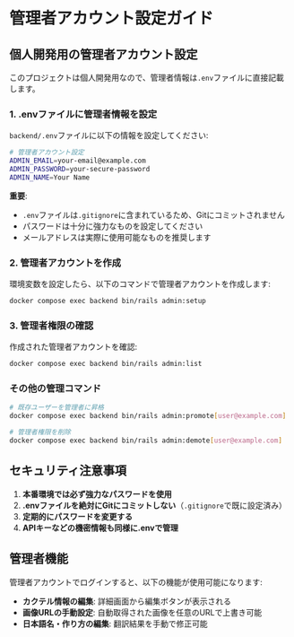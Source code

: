 # 管理者アカウント設定ガイド

## 個人開発用の管理者アカウント設定

このプロジェクトは個人開発用なので、管理者情報は`.env`ファイルに直接記載します。

### 1. .envファイルに管理者情報を設定

`backend/.env`ファイルに以下の情報を設定してください:

```bash
# 管理者アカウント設定
ADMIN_EMAIL=your-email@example.com
ADMIN_PASSWORD=your-secure-password
ADMIN_NAME=Your Name
```

**重要**:
- `.env`ファイルは`.gitignore`に含まれているため、Gitにコミットされません
- パスワードは十分に強力なものを設定してください
- メールアドレスは実際に使用可能なものを推奨します

### 2. 管理者アカウントを作成

環境変数を設定したら、以下のコマンドで管理者アカウントを作成します:

```bash
docker compose exec backend bin/rails admin:setup
```

### 3. 管理者権限の確認

作成された管理者アカウントを確認:

```bash
docker compose exec backend bin/rails admin:list
```

### その他の管理コマンド

```bash
# 既存ユーザーを管理者に昇格
docker compose exec backend bin/rails admin:promote[user@example.com]

# 管理者権限を削除
docker compose exec backend bin/rails admin:demote[user@example.com]
```

## セキュリティ注意事項

1. **本番環境では必ず強力なパスワードを使用**
2. **.envファイルを絶対にGitにコミットしない**（`.gitignore`で既に設定済み）
3. **定期的にパスワードを変更する**
4. **APIキーなどの機密情報も同様に.envで管理**

## 管理者機能

管理者アカウントでログインすると、以下の機能が使用可能になります:

- **カクテル情報の編集**: 詳細画面から編集ボタンが表示される
- **画像URLの手動設定**: 自動取得された画像を任意のURLで上書き可能
- **日本語名・作り方の編集**: 翻訳結果を手動で修正可能
